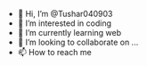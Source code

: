 - 👋 Hi, I’m @Tushar040903
- 👀 I’m interested in coding
- 🌱 I’m currently learning web 
- 💞️ I’m looking to collaborate on ...
- 📫 How to reach me 

<!---
Tushar040903/Tushar040903 is a ✨ special ✨ repository because its `README.md` (this file) appears on your GitHub profile.
You can click the Preview link to take a look at your changes.
--->
